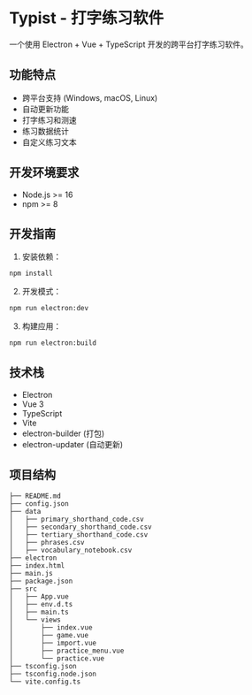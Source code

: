# Typist - 打字练习软件

一个使用 Electron + Vue + TypeScript 开发的跨平台打字练习软件。

## 功能特点

- 跨平台支持 (Windows, macOS, Linux)
- 自动更新功能
- 打字练习和测速
- 练习数据统计
- 自定义练习文本

## 开发环境要求

- Node.js >= 16
- npm >= 8

## 开发指南

1. 安装依赖：
```bash
npm install
```

2. 开发模式：
```bash
npm run electron:dev
```

3. 构建应用：
```bash
npm run electron:build
```

## 技术栈

- Electron
- Vue 3
- TypeScript
- Vite
- electron-builder (打包)
- electron-updater (自动更新)

## 项目结构

```
├── README.md
├── config.json
├── data
│   ├── primary_shorthand_code.csv
│   ├── secondary_shorthand_code.csv
│   ├── tertiary_shorthand_code.csv
│   ├── phrases.csv
│   ├── vocabulary_notebook.csv
├── electron
├── index.html
├── main.js
├── package.json
├── src
│   ├── App.vue
│   ├── env.d.ts
│   ├── main.ts
│   └── views
│       ├── index.vue
│       ├── game.vue
│       ├── import.vue
│       ├── practice_menu.vue
│       └── practice.vue
├── tsconfig.json
├── tsconfig.node.json
└── vite.config.ts
```

